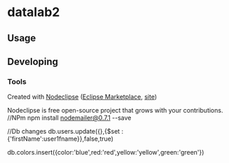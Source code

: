 

# datalab2



## Usage



## Developing



### Tools

Created with [Nodeclipse](https://github.com/Nodeclipse/nodeclipse-1)
 ([Eclipse Marketplace](http://marketplace.eclipse.org/content/nodeclipse), [site](http://www.nodeclipse.org))   

Nodeclipse is free open-source project that grows with your contributions.
//NPm
npm install nodemailer@0.7.1 --save


//Db changes
db.users.update({},{$set : {'firstName':user1fname}},false,true) 

db.colors.insert({color:'blue',red:'red',yellow:'yellow',green:'green'})